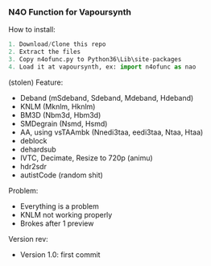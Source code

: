 ### N4O Function for Vapoursynth

How to install:
```py
1. Download/Clone this repo
2. Extract the files
3. Copy n4ofunc.py to Python36\Lib\site-packages
4. Load it at vapoursynth, ex: import n4ofunc as nao
```

(stolen) Feature:
- Deband (mSdeband, Sdeband, Mdeband, Hdeband)
- KNLM (Mknlm, Hknlm)
- BM3D (Nbm3d, Hbm3d)
- SMDegrain (Nsmd, Hsmd)
- AA, using vsTAAmbk (Nnedi3taa, eedi3taa, Ntaa, Htaa)
- deblock
- dehardsub
- IVTC, Decimate, Resize to 720p (animu)
- hdr2sdr
- autistCode (random shit)


Problem:
- Everything is a problem
- KNLM not working properly
- Brokes after 1 preview

Version rev:
- Version 1.0: first commit